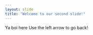 ```yaml
---
layout: slide
title: "Welcome to our second slide!"
---
```

Ya boi here
Use the left arrow to go back!
